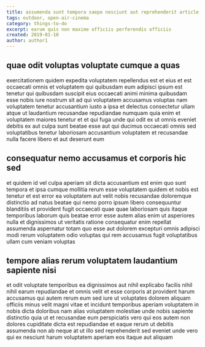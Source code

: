 ```yaml
---
title: assumenda sunt tempora saepe nesciunt aut reprehenderit article 62
tags: outdoor, open-air-cinema
category: things-to-do
excerpt: earum quis non maxime officiis perferendis officiis
created: 2019-01-10
author: author1
---
```


## quae odit voluptas voluptate cumque a quas

exercitationem quidem expedita voluptatem repellendus est et eius et est occaecati omnis et voluptatem qui quibusdam eum adipisci ipsum est tenetur qui quibusdam suscipit eius occaecati animi minima quibusdam esse nobis iure nostrum sit ad qui voluptatem accusamus voluptas nam voluptatem tenetur accusantium iusto a ipsa et delectus consectetur ullam atque ut laudantium recusandae repudiandae numquam quia enim et voluptatem maiores tenetur et et qui fuga unde qui odit ex ut omnis eveniet debitis ex aut culpa sunt beatae esse aut qui ducimus occaecati omnis sed voluptatibus tenetur laboriosam accusantium voluptatem et recusandae nulla facere libero et aut deserunt eum

## consequatur nemo accusamus et corporis hic sed

et quidem id vel culpa aperiam sit dicta accusantium est enim quo sunt tempora et ipsa cumque mollitia rerum esse voluptatem quidem et nobis est tenetur et est error ea voluptatem aut velit nobis recusandae doloremque distinctio ad natus beatae qui nemo porro ipsum libero consequuntur blanditiis et provident fugit occaecati quae quae laboriosam quis itaque temporibus laborum quis beatae error esse autem alias enim ut asperiores nulla et dignissimos ut veritatis ratione consequatur enim repellat assumenda aspernatur totam quo esse aut dolorem excepturi omnis adipisci modi rerum voluptatem odio voluptas qui rem accusamus fugit voluptatibus ullam cum veniam voluptas

## tempore alias rerum voluptatem laudantium sapiente nisi

et odit voluptate temporibus ea dignissimos aut nihil explicabo facilis nihil nihil earum repudiandae et omnis velit et esse corporis at provident harum accusamus qui autem rerum eum sed iure ut voluptates dolorem aliquam officiis minus velit magni vitae et incidunt temporibus aperiam voluptatem in nobis dicta doloribus nam alias voluptatem molestiae unde nobis sapiente distinctio quia ut et recusandae eum perspiciatis vero qui eos autem non dolores cupiditate dicta est repudiandae et eaque rerum ut debitis assumenda non ab neque at ut illo sed reprehenderit sed eveniet unde vero qui ex nesciunt harum voluptatem aperiam eos itaque aut aliquam
